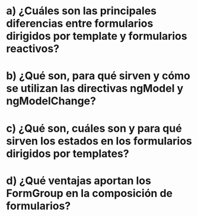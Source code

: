 # a) ¿Cuáles son las principales diferencias entre formularios dirigidos por template y formularios reactivos?

# b) ¿Qué son, para qué sirven y cómo se utilizan las directivas ngModel y ngModelChange?
# c) ¿Qué son, cuáles son y para qué sirven los estados en los formularios dirigidos por templates?
# d) ¿Qué ventajas aportan los FormGroup en la composición de formularios?